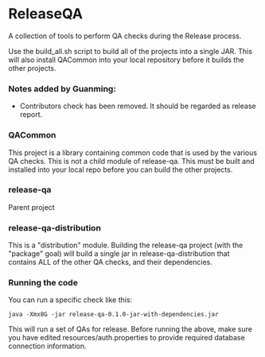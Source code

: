 # ReleaseQA
A collection of tools to perform QA checks during the Release process.

Use the build\_all.sh script to build all of the projects into a single JAR. This will also install QACommon into your local repository before it builds the other projects.

### Notes added by Guanming: 

* Contributors check has been removed. It should be regarded as release report.

### QACommon
This project is a library containing common code that is used by the various QA checks. This is not a child module of release-qa. This must be built and installed into your local repo before you can build the other projects.

### release-qa
Parent project

### release-qa-distribution
This is a "distribution" module. Building the release-qa project (with the "package" goal) will build a single jar in release-qa-distribution that contains ALL of the other QA checks, and their dependencies.

### Running the code
You can run a specific check like this:

```
java -Xmx8G -jar release-qa-0.1.0-jar-with-dependencies.jar
```

This will run a set of QAs for release. Before running the above, make sure you have edited resources/auth.properties to provide required database connection information.
